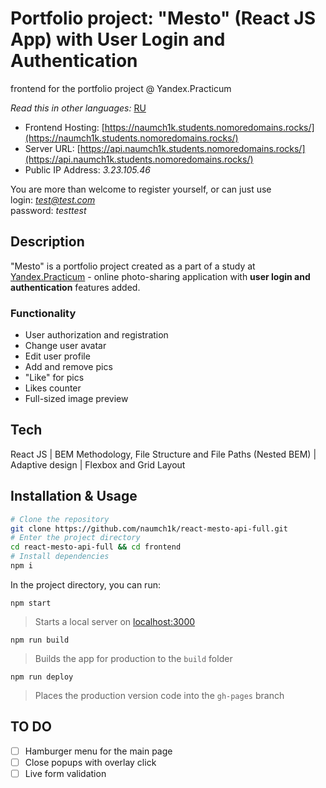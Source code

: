 # Portfolio project: "Mesto" (React JS App) with User Login and Authentication

frontend for the portfolio project @ Yandex.Practicum

*Read this in other languages:* [RU](https://github.com/naumch1k/react-mesto-api-full/blob/main/frontend/README.RU.md) 

* Frontend Hosting: [https://naumch1k.students.nomoredomains.rocks/](https://naumch1k.students.nomoredomains.rocks/)
* Server URL: [https://api.naumch1k.students.nomoredomains.rocks/](https://api.naumch1k.students.nomoredomains.rocks/)
* Public IP Address: *3.23.105.46*

You are more than welcome to register yourself, or can just use   
login: *test@test.com*  
password: *testtest*

## Description
"Mesto" is a portfolio project created as a part of a study at [Yandex.Practicum](https://practicum.yandex.com/web/ "Web Development Program") - online photo-sharing application with __user login and authentication__ features added.

### Functionality
* User authorization and registration
* Change user avatar
* Edit user profile
* Add and remove pics
* "Like" for pics
* Likes counter
* Full-sized image preview

## Tech
React JS | BEM Methodology, File Structure and File Paths (Nested BEM) | Adaptive design | Flexbox and Grid Layout

## Installation & Usage

```bash
# Clone the repository
git clone https://github.com/naumch1k/react-mesto-api-full.git
# Enter the project directory
cd react-mesto-api-full && cd frontend
# Install dependencies
npm i
```
In the project directory, you can run:

`npm start`

> Starts a local server on [localhost:3000](http://localhost:3000)

`npm run build`

> Builds the app for production to the `build` folder

`npm run deploy`

> Places the production version code into the `gh-pages` branch

## TO DO
- [ ] Hamburger menu for the main page
- [ ] Close popups with overlay click
- [ ] Live form validation
